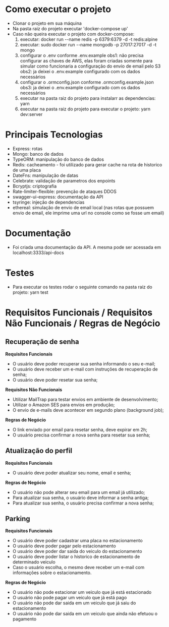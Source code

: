 # Como executar o projeto
- Clonar o projeto em sua máquina
- Na pasta raiz do projeto executar 'docker-compose up'
- Caso não queira executar o projeto com docker-compose:
  1) executar: docker run --name redis -p 6379:6379 -d -t redis:alpine
  2) executar: sudo docker run --name mongodb -p 27017:27017 -d -t mongo
  3) configurar o .env conforme .env.example
    obs1: não precisa configurar as chaves de AWS, elas foram criadas somente para
      simular como funcionaria a configuração do envio de email pelo S3
    obs2: ja deixei o .env.example configurado com os dados necessários
  4) configurar o .ormconfig.json conforme .ormconfig.example.json
    obs3: ja deixei o .env.example configurado com os dados necessários
  5) executar na pasta raiz do projeto para instalarr as dependencias: yarn
  6) executar na pasta raiz do projeto para executar o projeto: yarn dev:server

# Principais Tecnologias

- Express: rotas
- Mongo: banco de dados
- TypeORM: manipulação do banco de dados
- Redis: cacheamento - foi utilizado para gerar cache na rota de historico de uma placa
- DateFns: manipulação de datas
- Celebrate: validação de parametros dos enpoints
- Bcryptjs: criptografia
- Rate-limiter-flexible: prevenção de ataques DDOS
- swagger-ui-express: documentação da API
- tsyringe: injeção de dependencias
- ethereal: simulação de envio de email local (nas rotas que possuem envio de email, ele imprime uma url no console como se fosse um email)

# Documentação

- Foi criada uma documentação da API. A mesma pode ser acessada em localhost:3333/api-docs

# Testes

- Para executar os testes rodar o seguinte comando na pasta raiz do projeto: yarn test


# Requisitos Funcionais / Requisitos Não Funcionais / Regras de Negócio
## Recuperação de senha

**Requisitos Funcionais**

- O usuário deve poder recuperar sua senha informando o seu e-mail;
- O usuário deve receber um e-mail com instruções de recuperação de senha;
- O usuário deve poder resetar sua senha;

**Requisitos Não Funcionais**

- Utilizar MailTrap para testar envios em ambiente de desenvolvimento;
- Utilizar o Amazon SES para envios em produção;
- O envio de e-mails deve acontecer em segundo plano (background job);

**Regras de Negócio**

- O link enviado por email para resetar senha, deve expirar em 2h;
- O usuário precisa confirmar a nova senha para resetar sua senha;

## Atualização do perfil

**Requisitos Funcionais**

- O usuário deve poder atualizar seu nome, email e senha;

**Regras de Negócio**

- O usuário não pode alterar seu email para um email já utilizado;
- Para atualizar sua senha, o usuário deve informar a senha antiga;
- Para atualizar sua senha, o usuário precisa confirmar a nova senha;


## Parking

**Requisitos Funcionais**

- O usuário deve poder cadastrar uma placa no estacionamento
- O usuário deve poder pagar pelo estacionamento
- O usuário deve poder dar saida do veiculo do estacionamento
- O usuário deve poder listar o historico de estacionamento de determinado veiculo
- Caso o usuário escolha, o mesmo deve receber um e-mail com informações sobre o estacionamento.

**Regras de Negócio**

- O usuário não pode estacionar um veiculo que já está estacionado
- O usuário não pode pagar um veiculo que já está pago
- O usuário não pode dar saida em um veiculo que já saiu do estacionamento
- O usuário não pode dar saida em um veiculo que ainda não efetuou o pagamento

